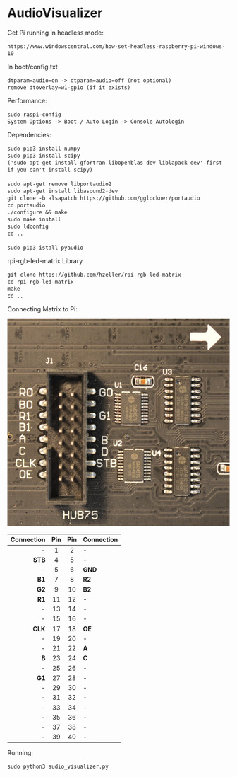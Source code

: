 # AudioVisualizer
Get Pi running in headless mode:

    https://www.windowscentral.com/how-set-headless-raspberry-pi-windows-10

In boot/config.txt

    dtparam=audio=on -> dtparam=audio=off (not optional)
    remove dtoverlay=w1-gpio (if it exists)

Performance:

    sudo raspi-config
    System Options -> Boot / Auto Login -> Console Autologin

Dependencies:

    sudo pip3 install numpy
    sudo pip3 install scipy
    ('sudo apt-get install gfortran libopenblas-dev liblapack-dev' first if you can't install scipy)
	
    sudo apt-get remove libportaudio2
    sudo apt-get install libasound2-dev
    git clone -b alsapatch https://github.com/gglockner/portaudio
    cd portaudio
    ./configure && make
    sudo make install
    sudo ldconfig
    cd ..
	
    sudo pip3 istall pyaudio

rpi-rgb-led-matrix Library

    git clone https://github.com/hzeller/rpi-rgb-led-matrix
    cd rpi-rgb-led-matrix
    make
    cd ..

Connecting Matrix to Pi:

![Matrix Pinout](img/hub75-other.jpg)

|Connection                        | Pin | Pin |  Connection
|---------------------------------:|:---:|:---:|:-----------------------------
|                             -    |   1 |   2 | -
| **STB** | 4|5| -
|             - |   5 |   6 |**GND**
|**B1** |   7 |   8 | **R2**
|                              **G2**   |   9 |  10 | **B2**
|**R1**  |  11 |  12 | -
|              -|  13 |  14 | -
|-|  15 |  16 | -
|                             **CLK**    |  17 |  18 | **OE**
|               - |  19 |  20 | -
|              - |  21 |  22 |**A**
|               **B**|  23 |  24 | **C**
|                             -    |  25 |  26 | -
|                             **G1**    |  27 |  28 | -
|              - |  29 |  30 | -
|              - |  31 |  32 | -
|              -|  33 |  34 | -
|              - |  35 |  36 | -
|              - |  37 |  38 | -
|                              -   |  39 |  40 | - |

Running:

    sudo python3 audio_visualizer.py
